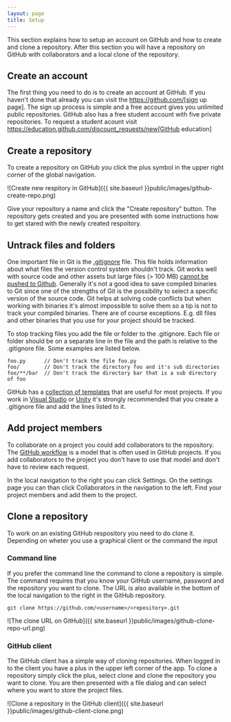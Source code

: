 ```yaml
---
layout: page
title: Setup
---
```


This section explains how to setup an account on GitHub and how to create and clone a repository. After this section you will have a repository on GitHub with collaborators and a local clone of the repository.

## <a name="create-account"></a>Create an account

The first thing you need to do is to create an account at GitHub. If you haven't done that already you can visit the https://github.com/[sign up page]. The sign up process is simple and a free account gives you unlimited public repositories. GitHub also has a free student account with five private repositories. To request a student acount visit https://education.github.com/discount_requests/new[GitHub education]


## <a name="create-repo"></a>Create a repository

To create a repository on GitHub you click the plus symbol in the upper right corner of the global navigation.

![Create new respitory in GitHub]({{ site.baseurl }}public/images/github-create-repo.png)

Give your repository a name and click the "Create repository" button. The repository gets created and you are presented with some instructions how to get stared with the newly created respoitory.

## <a name="gitignore"></a>Untrack files and folders

One important file in Git is the [.gitignore](http://git-scm.com/docs/gitignore) file. This file holds information about what files the version control system shouldn't track. Git works well with source code and other assets but large files (> 100 MB) [cannot be pushed to Github](https://help.github.com/articles/working-with-large-files/). Generally it's not a good idea to save compiled binaries to Git since one of the strengths of Git is the possibility to select a specific version of the source code. Git helps at solving code conflicts but when working with binaries it's almost impossible to solve them so a tip is not to track your compiled binaries. There are of course exceptions. E.g. dll files and other binaries that you use for your project should be tracked.

To stop tracking files you add the file or folder to the .gitignore. Each file or folder should be on a separate line in the file and the path is relative to the .gitignore file. Some examples are listed below.

```
foo.py      // Don't track the file foo.py
foo/        // Don't track the directory foo and it's sub directories
foo/**/bar  // Don't track the directory bar that is a sub directory of foo
```

GitHub has a [collection of templates](https://github.com/github/gitignore) that are useful for most projects. If you work in [Visual Studio](https://github.com/github/gitignore/blob/master/VisualStudio.gitignore) or [Unity](https://github.com/github/gitignore/blob/master/Unity.gitignore) it's strongly recommended that you create a .gitignore file and add the lines listed to it.

## <a name="project-members"></a>Add project members

To collaborate on a project you could add collaborators to the repository. The [GitHub workflow](https://guides.github.com/introduction/flow/index.html) is a model that is often used in GitHub projects. If you add collaborators to the project you don't have to use that model and don't have to review each request.

In the local navigation to the right you can click Settings. On the settings page you can than click Collaborators in the navigation to the left. Find your project members and add them to the project.

## <a name="clone-repo"></a>Clone a repository

To work on an existing GitHub respository you need to do clone it. Depending on wheter you use a graphical client or the command the input

### <a name="clone-repo-command-line"></a>Command line

If you prefer the command line the command to clone a repository is simple. The command requires that you know your GitHub username, password and the repository you want to clone. The URL is also available in the bottom of the local navigation to the right in the GitHub repository.

```
git clone https://github.com/<username>/<repository>.git
```

![The clone URL on GitHub]({{ site.baseurl }}public/images/github-clone-repo-url.png)

### <a name="clone-repo-github-client"></a>GitHub client

The GitHub client has a simple way of cloning repositories. When logged in to the client you have a plus in the upper left corner of the app. To clone a repository simply click the plus, select clone and clone the repository you want to clone. You are then presented with a file dialog and can select where you want to store the project files.


![Clone a repository in the GitHub client]({{ site.baseurl }}public/images/github-client-clone.png)